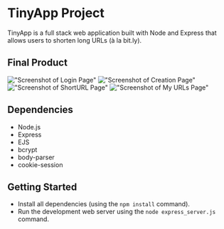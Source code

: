 # TinyApp Project

TinyApp is a full stack web application built with Node and Express that allows users to shorten long URLs (à la bit.ly).

## Final Product

!["Screenshot of Login Page"](#)
!["Screenshot of Creation Page"](#)
!["Screenshot of ShortURL Page"](#)
!["Screenshot of My URLs Page"](#)

## Dependencies

- Node.js
- Express
- EJS
- bcrypt
- body-parser
- cookie-session

## Getting Started

- Install all dependencies (using the `npm install` command).
- Run the development web server using the `node express_server.js` command.